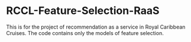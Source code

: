 # RCCL-Feature-Selection-RaaS

This is for the project of recommendation as a service in Royal Caribbean Cruises. The code contains only the models of feature selection. 
